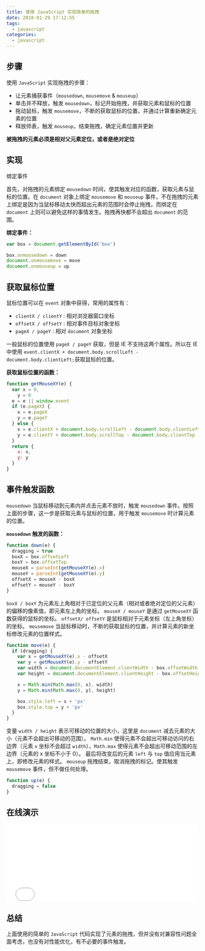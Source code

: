 ```yaml
---
title: 使用 JavaScript 实现简单的拖拽
date: 2018-01-29 17:12:55
tags:
  - javascript
categories:
  - javascript
---
```


## 步骤

使用 `JavaScript` 实现拖拽的步骤：

- 让元素捕获事件（`mousedown`, `mousemove` & `mouseup`）
- 单击并不释放，触发 `mousedown`，标记开始拖拽，并获取元素和鼠标的位置
- 拖动鼠标，触发 `mousemove`，不断的获取鼠标的位置，并通过计算重新确定元素的位置
- 释放师表，触发 `mouseup`，结束拖拽，确定元素位置并更新

<!--more-->

**被拖拽的元素必须是相对父元素定位，或者是绝对定位**

## 实现

绑定事件

首先，对拖拽的元素绑定 `mousedown` 时间，使其触发对应的函数，获取元素与鼠标的位置。在 `document` 对象上绑定 `mousemove` 和 `mouseup` 事件，不在拖拽的元素上绑定是因为当鼠标移动太快而超出元素的范围时会停止拖拽，而绑定在 `document` 上则可以避免这样的事情发生。拖拽再快都不会超出 `document` 的范围。

**绑定事件：**

```javascript
var box = document.getElementById('box')

box.onmousedown = down
document.onmousemove = move
document.onmouseup = up
```

## 获取鼠标位置

鼠标位置可以在 `event` 对象中获得，常用的属性有：

- `clientX / clientY` : 相对浏览器窗口坐标
- `offsetX / offsetY` : 相对事件目标对象坐标
- `pageX / pageY` : 相对 `document` 对象坐标

一般鼠标的位置使用 `pageX / pageY` 获取，但是 IE 不支持这两个属性。所以在 IE 中使用 `event.clientX + document.body.scrollLeft - document.body.clientLeft;`获取鼠标的位置。

**获取鼠标位置的函数：**

```javascript
function getMouseXY(e) {
  var x = 0,
    y = 0
  e = e || window.event
  if (e.pageX) {
    x = e.pageX
    y = e.pageY
  } else {
    x = e.clientX + document.body.scrollLeft - document.body.clientLeft
    y = e.clientY + document.body.scrollTop - document.body.clientTop
  }
  return {
    x: x,
    y: y
  }
}
```

## 事件触发函数

`mousedown`
当鼠标移动到元素内并点击元素不放时，触发 `mousedown` 事件。按照上面的步骤，这一步是获取元素与鼠标的位置，用于触发 `mousemove` 时计算元素的位置。

**`mousedown` 触发的函数：**

```javascript
function down(e) {
  dragging = true
  boxX = box.offsetLeft
  boxY = box.offsetTop
  mouseX = parseInt(getMouseXY(e).x)
  mouseY = parseInt(getMouseXY(e).y)
  offsetX = mouseX - boxX
  offsetY = mouseY - boxY
}
```

`boxX / boxY` 为元素左上角相对于已定位的父元素（相对或者绝对定位的父元素）的偏移的像素值，即元素左上角的坐标。
`mouseX / mouseY` 是通过 `getMouseXY` 函数获得的鼠标的坐标。
`offsetX/ offsetY` 是鼠标相对于元素坐标（左上角坐标）的坐标。
`mousemove`
当鼠标移动时，不断的获取鼠标的位置，并计算元素的新坐标修改元素的位置样式。

```javascript
function move(e) {
  if (dragging) {
    var x = getMouseXY(e).x - offsetX
    var y = getMouseXY(e).y - offsetY
    var width = document.documentElement.clientWidth - box.offsetWidth
    var height = document.documentElement.clientHeight - box.offsetHeight

    x = Math.min(Math.max(0, x), width)
    y = Math.min(Math.max(0, y), height)

    box.style.left = x + 'px'
    box.style.top = y + 'px'
  }
}
```

变量 `width / height` 表示可移动的位置的大小，这里是 `document` 减去元素的大小（元素不会超出可移动的范围）。
`Math.min` 使得元素不会超出可移动访问的右边界（元素 `x` 坐标不会超过 `width`），`Math.max` 使得元素不会超出可移动范围的左边界（元素的 x 坐标不小于 0）。
最后将改变后的元素 `left` 与 `top` 值应用当元素上，即修改元素的样式。
`mouseup`
拖拽结束，取消拖拽的标记。使其触发 `mousemove` 事件，但不做任何处理。

```javascript
function up(e) {
  dragging = false
}
```

## 在线演示

<iframe src="//fiddle.jshell.net/Lr73mn89/show/light/" frameborder="0" sandbox="allow-forms allow-scripts allow-same-origin allow-modals allow-popups" allow="midi; geolocation; microphone; camera" width="100%" height="200px"></iframe>

## 总结

上面使用的简单的 `JavaScript` 代码实现了元素的拖拽，但并没有对兼容性问题全面考虑，也没有对性能优化，有不必要的事件触发。
